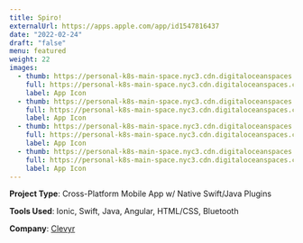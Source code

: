 ```yaml
---
title: Spiro!
externalUrl: https://apps.apple.com/app/id1547816437
date: "2022-02-24"
draft: "false"
menu: featured
weight: 22
images:
  - thumb: https://personal-k8s-main-space.nyc3.cdn.digitaloceanspaces.com/thecodeboss.dev/projects/spiro/thumbnail/spiro-4-th.jpg
    full: https://personal-k8s-main-space.nyc3.cdn.digitaloceanspaces.com/thecodeboss.dev/projects/spiro/full/spiro-4.png
    label: App Icon
  - thumb: https://personal-k8s-main-space.nyc3.cdn.digitaloceanspaces.com/thecodeboss.dev/projects/spiro/thumbnail/spiro-1-th.jpg
    full: https://personal-k8s-main-space.nyc3.cdn.digitaloceanspaces.com/thecodeboss.dev/projects/spiro/full/spiro-1.png
    label: App Icon
  - thumb: https://personal-k8s-main-space.nyc3.cdn.digitaloceanspaces.com/thecodeboss.dev/projects/spiro/thumbnail/spiro-2-th.jpg
    full: https://personal-k8s-main-space.nyc3.cdn.digitaloceanspaces.com/thecodeboss.dev/projects/spiro/full/spiro-2.png
    label: App Icon
  - thumb: https://personal-k8s-main-space.nyc3.cdn.digitaloceanspaces.com/thecodeboss.dev/projects/spiro/thumbnail/spiro-3-th.jpg
    full: https://personal-k8s-main-space.nyc3.cdn.digitaloceanspaces.com/thecodeboss.dev/projects/spiro/full/spiro-3.png
    label: App Icon
---
```

**Project Type**: Cross-Platform Mobile App w/ Native Swift/Java Plugins

**Tools Used**: Ionic, Swift, Java, Angular, HTML/CSS, Bluetooth

**Company**:
<a href="https://clevyr.com" target="_blank">Clevyr</a>
